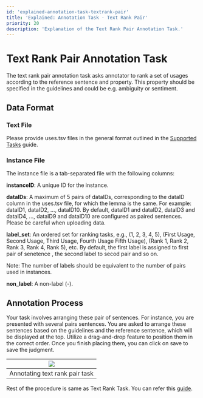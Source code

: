 ```yaml
---
id: 'explained-annotation-task-textrank-pair'
title: 'Explained: Annotation Task - Text Rank Pair'
priority: 20
description: 'Explanation of the Text Rank Pair Annotation Task.'
---
```


# Text Rank Pair Annotation Task

The text rank pair annotation task asks annotator to rank a set of usages according to the reference sentence and property. This property should be specified in the guidelines and could be e.g. ambiguity or sentiment.

## Data Format

### Text File

Please provide uses.tsv files in the general format outlined in the [Supported Tasks](./supported-tasks) guide.

### Instance File
The instance file is a tab-separated file with the following columns:

**instanceID**: A unique ID for the instance.

**dataIDs**: A maximum of 5 pairs of dataIDs, corresponding to the dataID column in the uses.tsv file, for which the lemma is the same. For example: dataID1, dataID2, ..., dataID10. By default, dataID1 and dataID2, dataID3 and dataID4, ..., dataID9 and dataID10 are configured as paired sentences. Please be careful when uploading data.


**label_set**: An ordered set for ranking tasks, e.g., (1, 2, 3, 4, 5), (First Usage, Second Usage, Third Usage, Fourth Usage Fifth Usage), (Rank 1, Rank 2, Rank 3, Rank 4, Rank 5), etc. By default, the first label is assigned to first pair of senetence , the second label to secod pair and so on.

Note: The number of labels should be equivalent to the number of pairs used in instances.

**non_label**: A non-label (-).

## Annotation Process

Your task involves arranging these pair of sentences. For instance, you are presented with several pairs sentences. You are asked to arrange these sentences based on the guidelines and the reference sentence, which will be displayed at the top. Utilize a drag-and-drop feature to position them in the correct order. Once you finish placing them, you can click on save to save the judgment.


| ![](/gif/guide/use-rank-pair-annotate.gif) | 
| :-----------------------------------: | 
|    Annotating text rank pair task           |  


Rest of the procedure is same as Text Rank Task. You can refer this [guide](./explained-annotation-task-userank).
